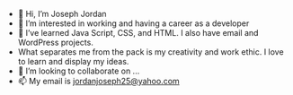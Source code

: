- 👋 Hi, I’m Joseph Jordan
- 👀 I’m interested in working and having a career as a developer
- 🌱 I’ve learned Java Script, CSS, and HTML.  I also have email and WordPress projects.   
-    What separates me from the pack is my creativity and work ethic. I love to learn and display my ideas.  
- 💞️ I’m looking to collaborate on ...
- 📫 My email is jordanjoseph25@yahoo.com

<!---
jdjhalfamazing/jdjhalfamazing is a ✨ special ✨ repository because its `README.md` (this file) appears on your GitHub profile.
You can click the Preview link to take a look at your changes.
--->
